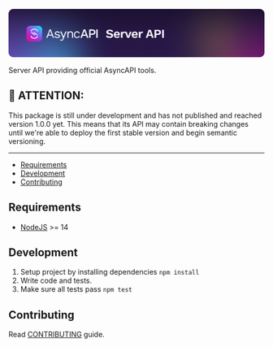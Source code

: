 [![AsyncAPI Server API](./.github/assets/banner.png)](https://www.asyncapi.com)

Server API providing official AsyncAPI tools.

## :loudspeaker: ATTENTION:

This package is still under development and has not published and reached version 1.0.0 yet. This means that its API may contain breaking changes until we're able to deploy the first stable version and begin semantic versioning.

---

<!-- toc is generated with GitHub Actions do not remove toc markers -->

<!-- toc -->

- [Requirements](#requirements)
- [Development](#development)
- [Contributing](#contributing)

<!-- tocstop -->

## Requirements

- [NodeJS](https://nodejs.org/en/) >= 14

## Development

1. Setup project by installing dependencies `npm install`
2. Write code and tests.
3. Make sure all tests pass `npm test`

## Contributing

Read [CONTRIBUTING](https://github.com/asyncapi/.github/blob/master/CONTRIBUTING.md) guide.

